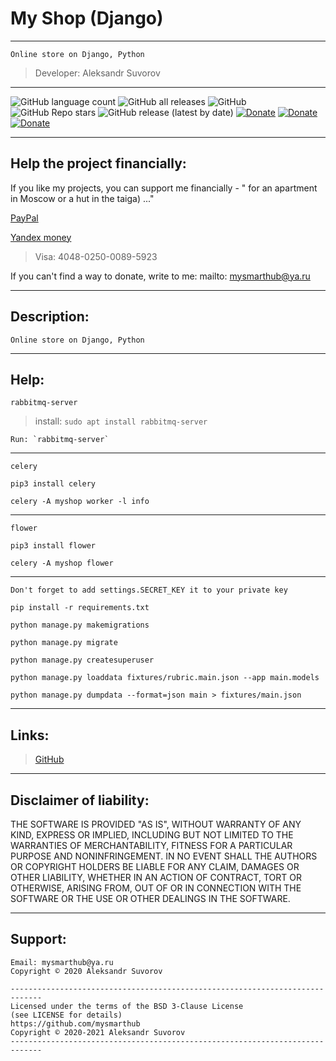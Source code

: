My Shop (Django)
===
---

    Online store on Django, Python
>Developer: Aleksandr Suvorov

---

![GitHub language count](https://img.shields.io/github/languages/count/mysmarthub/myshop)
![GitHub all releases](https://img.shields.io/github/downloads/mysmarthub/myshop/total)
![GitHub](https://img.shields.io/github/license/mysmarthub/myshop)
![GitHub Repo stars](https://img.shields.io/github/stars/mysmarthub/myshop?style=social)
![GitHub release (latest by date)](https://img.shields.io/github/v/release/mysmarthub/myshop)
[![Donate](https://img.shields.io/static/v1?label=donate&message=paypal&color=green)](https://paypal.me/myhackband)
[![Donate](https://img.shields.io/static/v1?label=donate&message=yandex&color=yellow)](https://yoomoney.ru/to/4100115206129186)
[![Donate](https://img.shields.io/static/v1?label=donate&message=4048-0250-0089-5923&color=blue)](https://yoomoney.ru/to/4100115206129186)

-----------------------------
Help the project financially:
-----------------------------
If you like my projects, you can support me financially -
" for an apartment in Moscow or a hut in the taiga) ..."

[PayPal](https://paypal.me/myhackband)

[Yandex money](https://yoomoney.ru/to/4100115206129186)


>Visa: 4048-0250-0089-5923



If you can't find a way to donate, write to me:
mailto: mysmarthub@ya.ru

---
Description:
---
    Online store on Django, Python

---

Help:
---


    rabbitmq-server

>install: `sudo apt install rabbitmq-server`

    Run: `rabbitmq-server`

--------------------------------
    celery

`pip3 install celery`

`celery -A myshop worker -l info`

--------------------------------
    flower

`pip3 install flower`

`celery -A myshop flower`

--------------------------------

    Don't forget to add settings.SECRET_KEY it to your private key

`pip install -r requirements.txt`

`python manage.py makemigrations`

`python manage.py migrate`

`python manage.py createsuperuser`

`python manage.py loaddata fixtures/rubric.main.json --app main.models`

`python manage.py dumpdata --format=json main > fixtures/main.json`

---

Links:
---
>[GitHub](https://github.com/mysmarthub/myshop)

---
Disclaimer of liability:
------------------------
THE SOFTWARE IS PROVIDED "AS IS", WITHOUT WARRANTY OF ANY KIND, EXPRESS OR
IMPLIED, INCLUDING BUT NOT LIMITED TO THE WARRANTIES OF MERCHANTABILITY,
FITNESS FOR A PARTICULAR PURPOSE AND NONINFRINGEMENT. IN NO EVENT SHALL THE
AUTHORS OR COPYRIGHT HOLDERS BE LIABLE FOR ANY CLAIM, DAMAGES OR OTHER
LIABILITY, WHETHER IN AN ACTION OF CONTRACT, TORT OR OTHERWISE, ARISING FROM,
OUT OF OR IN CONNECTION WITH THE SOFTWARE OR THE USE OR OTHER DEALINGS IN THE
SOFTWARE.

--------
Support:
--------
    Email: mysmarthub@ya.ru
    Copyright © 2020 Aleksandr Suvorov
    
    -----------------------------------------------------------------------------
    Licensed under the terms of the BSD 3-Clause License
    (see LICENSE for details)
    https://github.com/mysmarthub
    Copyright © 2020-2021 Aleksandr Suvorov
    -----------------------------------------------------------------------------